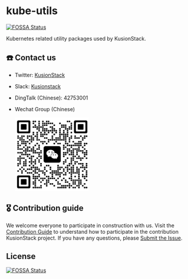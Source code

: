 # kube-utils
[![FOSSA Status](https://app.fossa.com/api/projects/git%2Bgithub.com%2FKusionStack%2Fkube-utils.svg?type=shield)](https://app.fossa.com/projects/git%2Bgithub.com%2FKusionStack%2Fkube-utils?ref=badge_shield)


Kubernetes related utility packages used by KusionStack.

## ☎️ Contact us
- Twitter: [KusionStack](https://twitter.com/KusionStack)
- Slack: [Kusionstack](https://join.slack.com/t/kusionstack/shared_invite/zt-19lqcc3a9-_kTNwagaT5qwBE~my5Lnxg)
- DingTalk (Chinese): 42753001
- Wechat Group (Chinese)

  <img src="docs/wx_spark.jpg" width="200" height="200"/>

## 🎖︎ Contribution guide

We welcome everyone to participate in construction with us. Visit the [Contribution Guide](docs/contributing.md) 
to understand how to participate in the contribution KusionStack project. 
If you have any questions, please [Submit the Issue](https://github.com/KusionStack/kube-utils/issues).

## License
[![FOSSA Status](https://app.fossa.com/api/projects/git%2Bgithub.com%2FKusionStack%2Fkube-utils.svg?type=large)](https://app.fossa.com/projects/git%2Bgithub.com%2FKusionStack%2Fkube-utils?ref=badge_large)